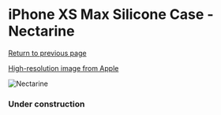 # iPhone XS Max Silicone Case - Nectarine

[Return to previous page](/iphone_x)

[High-resolution image from Apple](https://store.storeimages.cdn-apple.com/8756/as-images.apple.com/is/MTFF2?wid=4500&hei=4500&fmt=png)

<div style="width: 384px"><img src="/everyphone/MTFF2.png" alt="Nectarine"></div>

### Under construction
